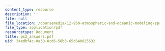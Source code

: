 ```yaml
---
content_type: resource
description: ''
file: null
file_location: /coursemedia/12-950-atmospheric-and-oceanic-modeling-spring-2004/34edbf4c0a300cd656b365d640025632_ps2_answers.pdf
file_type: application/pdf
resourcetype: Document
title: ps2_answers.pdf
uid: 34edbf4c-0a30-0cd6-56b3-65d640025632
---
```

